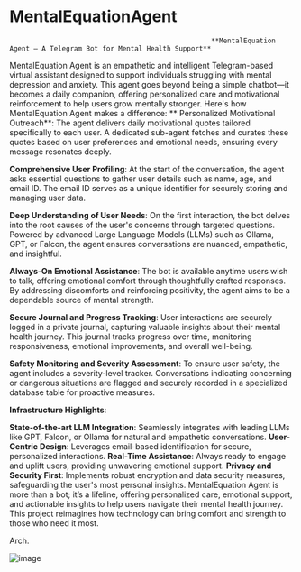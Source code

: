 # MentalEquationAgent
                                                      
                                                      **MentalEquation Agent – A Telegram Bot for Mental Health Support**
MentalEquation Agent is an empathetic and intelligent Telegram-based virtual assistant designed to support individuals struggling with mental depression and anxiety. This agent goes beyond being a simple chatbot—it becomes a daily companion, offering personalized care and motivational reinforcement to help users grow mentally stronger. Here's how MentalEquation Agent makes a difference:
**
Personalized Motivational Outreach**: The agent delivers daily motivational quotes tailored specifically to each user. A dedicated sub-agent fetches and curates these quotes based on user preferences and emotional needs, ensuring every message resonates deeply.

**Comprehensive User Profiling**: At the start of the conversation, the agent asks essential questions to gather user details such as name, age, and email ID. The email ID serves as a unique identifier for securely storing and managing user data.

**Deep Understanding of User Needs**: On the first interaction, the bot delves into the root causes of the user's concerns through targeted questions. Powered by advanced Large Language Models (LLMs) such as Ollama, GPT, or Falcon, the agent ensures conversations are nuanced, empathetic, and insightful.

**Always-On Emotional Assistance**: The bot is available anytime users wish to talk, offering emotional comfort through thoughtfully crafted responses. By addressing discomforts and reinforcing positivity, the agent aims to be a dependable source of mental strength.

**Secure Journal and Progress Tracking**: User interactions are securely logged in a private journal, capturing valuable insights about their mental health journey. This journal tracks progress over time, monitoring responsiveness, emotional improvements, and overall well-being.

**Safety Monitoring and Severity Assessment**: To ensure user safety, the agent includes a severity-level tracker. Conversations indicating concerning or dangerous situations are flagged and securely recorded in a specialized database table for proactive measures.

**Infrastructure Highlights**:

**State-of-the-art LLM Integration**: Seamlessly integrates with leading LLMs like GPT, Falcon, or Ollama for natural and empathetic conversations.
**User-Centric Design**: Leverages email-based identification for secure, personalized interactions.
**Real-Time Assistance**: Always ready to engage and uplift users, providing unwavering emotional support.
**Privacy and Security First**: Implements robust encryption and data security measures, safeguarding the user's most personal insights.
MentalEquation Agent is more than a bot; it’s a lifeline, offering personalized care, emotional support, and actionable insights to help users navigate their mental health journey. This project reimagines how technology can bring comfort and strength to those who need it most.

Arch.

![image](https://github.com/user-attachments/assets/fc563f88-7299-4f94-a4e2-df4dc0932c43)

